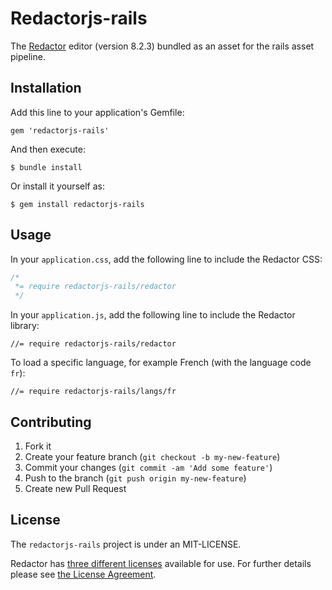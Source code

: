 Redactorjs-rails
================

The [Redactor](http://imperavi.com/redactor/) editor (version 8.2.3) bundled as an asset for the rails asset pipeline.

## Installation

Add this line to your application's Gemfile:

    gem 'redactorjs-rails'

And then execute:

    $ bundle install

Or install it yourself as:

    $ gem install redactorjs-rails

## Usage


In your `application.css`, add the following line to include the Redactor CSS:

```css
/*
 *= require redactorjs-rails/redactor
 */
```

In your `application.js`, add the following line to include the Redactor library:

```JS
//= require redactorjs-rails/redactor
```

To load a specific language, for example French (with the language code `fr`):

```JS
//= require redactorjs-rails/langs/fr
```


## Contributing

1. Fork it
2. Create your feature branch (`git checkout -b my-new-feature`)
3. Commit your changes (`git commit -am 'Add some feature'`)
4. Push to the branch (`git push origin my-new-feature`)
5. Create new Pull Request

## License

The `redactorjs-rails` project is under an MIT-LICENSE.

Redactor has [three different licenses](http://imperavi.com/redactor/download/) available for use. For further details please see [the License Agreement](http://imperavi.com/redactor/license/).
